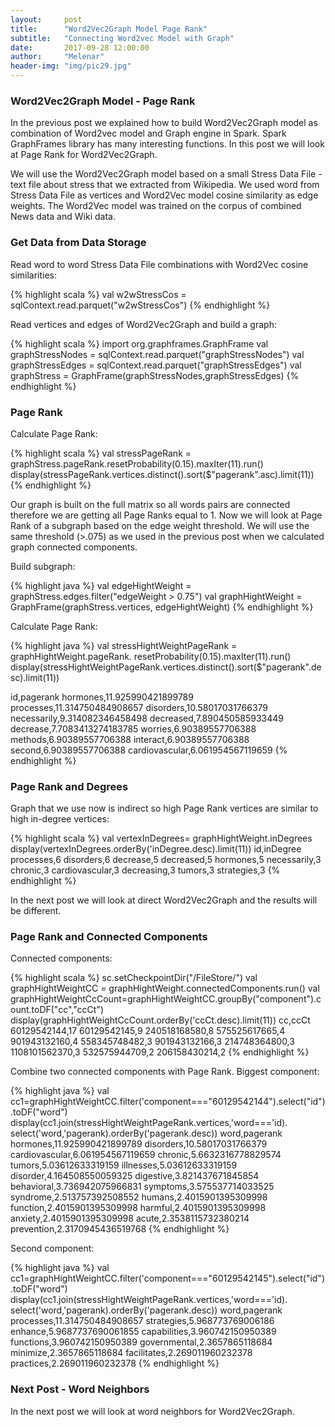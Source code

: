```yaml
---
layout:     post
title:      "Word2Vec2Graph Model Page Rank"
subtitle:   "Connecting Word2vec Model with Graph"
date:       2017-09-28 12:00:00
author:     "Melenar"
header-img: "img/pic29.jpg"
---
```


<p><h3>Word2Vec2Graph Model - Page Rank</h3>
In the previous post we explained how to build Word2Vec2Graph model as combination of Word2vec model and Graph engine in Spark.
Spark GraphFrames library has many interesting functions. In this post we will look at Page Rank for Word2Vec2Graph.
</p>



<p>We will use the Word2Vec2Graph model based on a small Stress Data File - text file about stress that we extracted from Wikipedia. We used word from Stress Data File as vertices and Word2Vec model cosine similarity as edge weights. The Word2Vec model was trained on the corpus of combined News data and Wiki data.</p>

<p><h3>Get Data from Data Storage</h3>
Read word to word Stress Data File combinations with Word2Vec cosine similarities: </p>
{% highlight scala %}
val w2wStressCos = sqlContext.read.parquet("w2wStressCos")
{% endhighlight %}

Read vertices and edges of Word2Vec2Graph and build a graph: </p>
{% highlight scala %}
import org.graphframes.GraphFrame
val graphStressNodes = sqlContext.read.parquet("graphStressNodes")
val graphStressEdges = sqlContext.read.parquet("graphStressEdges")
val graphStress = GraphFrame(graphStressNodes,graphStressEdges)
{% endhighlight %}

<p><h3>Page Rank</h3>
Calculate Page Rank: </p>
{% highlight scala %}
val stressPageRank = graphStress.pageRank.resetProbability(0.15).maxIter(11).run()
display(stressPageRank.vertices.distinct().sort($"pagerank".asc).limit(11))
{% endhighlight %}

<p>Our graph is built on the full matrix so all words pairs are connected therefore we are getting all Page Ranks equal to 1. Now we will look at Page Rank of a subgraph based on the edge weight threshold. We will use the same threshold (>.075) as we used in the previous post when we calculated graph  connected components.</p>
<p>Build subgraph: </p>
{% highlight java %}
val edgeHightWeight = graphStress.edges.filter("edgeWeight > 0.75")
val graphHightWeight = GraphFrame(graphStress.vertices, edgeHightWeight)
{% endhighlight %}

<p>Calculate Page Rank: </p>
{% highlight java %}
val stressHightWeightPageRank = graphHightWeight.pageRank.
resetProbability(0.15).maxIter(11).run()
display(stressHightWeightPageRank.vertices.distinct().sort($"pagerank".desc).limit(11))

id,pagerank
hormones,11.925990421899789
processes,11.314750484908657
disorders,10.58017031766379
necessarily,9.314082346458498
decreased,7.890450585933449
decrease,7.7083413274183785
worries,6.90389557706388
methods,6.90389557706388
interact,6.90389557706388
second,6.90389557706388
cardiovascular,6.061954567119659
{% endhighlight %}

<p><h3>Page Rank and Degrees</h3>
Graph that we use now is indirect so high Page Rank vertices are similar to high in-degree vertices: </p>
{% highlight scala %}
val vertexInDegrees= graphHightWeight.inDegrees
display(vertexInDegrees.orderBy('inDegree.desc).limit(11))
id,inDegree
processes,6
disorders,6
decrease,5
decreased,5
hormones,5
necessarily,3
chronic,3
cardiovascular,3
decreasing,3
tumors,3
strategies,3
{% endhighlight %}

<p>In the next post we will look at direct Word2Vec2Graph and the results will be different.</p>

<p><h3>Page Rank and Connected Components</h3>
Connected components: </p>
{% highlight scala %}
sc.setCheckpointDir("/FileStore/")
val graphHightWeightCC = graphHightWeight.connectedComponents.run()
val graphHightWeightCcCount=graphHightWeightCC.groupBy("component").count.toDF("cc","ccCt")
display(graphHightWeightCcCount.orderBy('ccCt.desc).limit(11))
cc,ccCt
60129542144,17
60129542145,9
240518168580,8
575525617665,4
901943132160,4
558345748482,3
901943132166,3
214748364800,3
1108101562370,3
532575944709,2
206158430214,2
{% endhighlight %}

<p>Combine two connected components with Page Rank. Biggest component: </p>
{% highlight java %}
val cc1=graphHightWeightCC.filter('component==="60129542144").select("id").toDF("word")
display(cc1.join(stressHightWeightPageRank.vertices,'word==='id).
select('word,'pagerank).orderBy('pagerank.desc))
word,pagerank
hormones,11.925990421899789
disorders,10.58017031766379
cardiovascular,6.061954567119659
chronic,5.6632316778829574
tumors,5.03612633319159
illnesses,5.03612633319159
disorder,4.164508550059325
digestive,3.821437671845854
behavioral,3.736942075966831
symptoms,3.575537714033525
syndrome,2.513757392508552
humans,2.4015901395309998
function,2.4015901395309998
harmful,2.4015901395309998
anxiety,2.4015901395309998
acute,2.3538115732380214
prevention,2.3170945436519768
{% endhighlight %}

<p>Second component: </p>
{% highlight java %}
val cc1=graphHightWeightCC.filter('component==="60129542145").select("id").toDF("word")
display(cc1.join(stressHightWeightPageRank.vertices,'word==='id).
select('word,'pagerank).orderBy('pagerank.desc))
word,pagerank
processes,11.314750484908657
strategies,5.968773769006186
enhance,5.9687737690061855
capabilities,3.960742150950389
functions,3.960742150950389
governmental,2.3657865118684
minimize,2.3657865118684
facilitates,2.269011960232378
practices,2.269011960232378
{% endhighlight %}



<p><h3>Next Post - Word Neighbors</h3>
In the next post we will look at word neighbors for Word2Vec2Graph.
</p>
